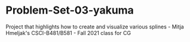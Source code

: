 # Problem-Set-03-yakuma
 Project that highlights how to create and visualize various splines - Mitja Hmeljak's CSCI-B481/B581 - Fall 2021 class for CG 
